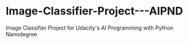# Image-Classifier-Project---AIPND
Image Classifier Project for Udacity's AI Programming with Python Nanodegree
